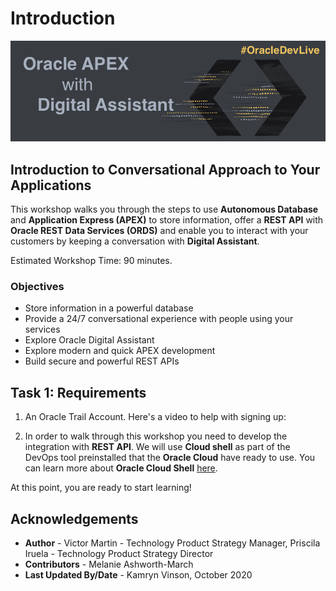 # Introduction

![Oracle](images/banner.png)

## Introduction to Conversational Approach to Your Applications

This workshop walks you through the steps to use **Autonomous Database** and **Application Express (APEX)** to store information, offer a **REST API** with **Oracle REST Data Services (ORDS)** and enable you to interact with your customers by keeping a conversation with **Digital Assistant**.

Estimated Workshop Time: 90 minutes.

### Objectives

- Store information in a powerful database 
- Provide a 24/7 conversational experience with people using your services
- Explore Oracle Digital Assistant
- Explore modern and quick APEX development 
- Build secure and powerful REST APIs

## Task 1: Requirements

1. An Oracle Trail Account. 
Here's a video to help with signing up:[](youtube:4U-0SumNz6w)

2. In order to walk through this workshop you need to develop the integration with **REST API**. We will use **Cloud shell** as part of the DevOps tool preinstalled that the **Oracle Cloud** have ready to use. You can learn more about **Oracle Cloud Shell** [here](https://docs.oracle.com/en-us/iaas/Content/API/Concepts/cloudshellintro.htm).

At this point, you are ready to start learning!

## **Acknowledgements**

- **Author** - Victor Martin - Technology Product Strategy Manager, Priscila Iruela - Technology Product Strategy Director
- **Contributors** - Melanie Ashworth-March
- **Last Updated By/Date** - Kamryn Vinson, October 2020